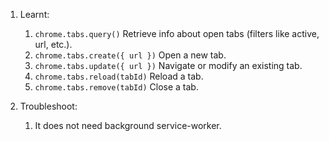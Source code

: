 1. Learnt:
   1. `chrome.tabs.query()`	Retrieve info about open tabs (filters like active, url, etc.).
   2. `chrome.tabs.create({ url })`	Open a new tab.
   3. `chrome.tabs.update({ url })`	Navigate or modify an existing tab.
   4. `chrome.tabs.reload(tabId)`	Reload a tab.
   5. `chrome.tabs.remove(tabId)`	Close a tab.

2. Troubleshoot:
   1. It does not need background service-worker.
